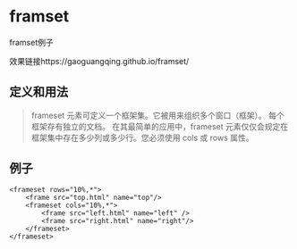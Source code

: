 # framset
framset例子

效果链接https://gaoguangqing.github.io/framset/

## 定义和用法
>frameset 元素可定义一个框架集。它被用来组织多个窗口（框架）。
>每个框架存有独立的文档。
>在其最简单的应用中，frameset 元素仅仅会规定在框架集中存在多少列或多少行。您必须使用 cols 或 rows 属性。

## 例子
```
<frameset rows="10%,*">
	<frame src="top.html" name="top"/>
	<frameset cols="10%,*">
		<frame src="left.html" name="left" />
		<frame src="right.html" name="right"/>
	</frameset>
</frameset>
```


